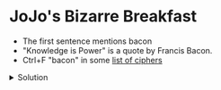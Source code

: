 # JoJo's Bizarre Breakfast
* The first sentence mentions bacon
* "Knowledge is Power" is a quote by Francis Bacon.
* Ctrl+F "bacon" in some [list of ciphers](https://en.wikipedia.org/wiki/Category:Classical_ciphers)
<details>
  <summary>Solution</summary>
  
Decode the brother’s scream using [Bacon's cipher](https://cryptii.com/pipes/bacon-cipher) with the letters ‘j’ and ‘o’.
</details>
